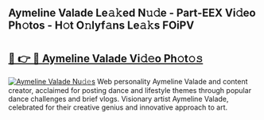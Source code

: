 ## Aymeline Valade Le𝚊𝚔ed N𝚞𝚍e - Part-EEX Vi𝚍eo Ph𝚘tos - H𝚘t O𝚗lyf𝚊ns Le𝚊𝚔s FOiPV

# <h2><a href="http://hf50zo.feru.top/?c=Aymeline+Valade">🔗 👉 🔴 Aymeline Valade Vi𝚍𝚎o Ph𝚘t𝚘𝚜</a></h2>

[![Aymeline Valade Nu𝚍𝚎s](https://i.imgur.com/0TWrTi3.gif)](http://hf50zo.feru.top/?c=Aymeline+Valade)
Web personality Aymeline Valade and content creator, acclaimed for posting dance and lifestyle themes through popular dance challenges and brief vlogs. Visionary artist Aymeline Valade, celebrated for their creative genius and innovative approach to art. 
